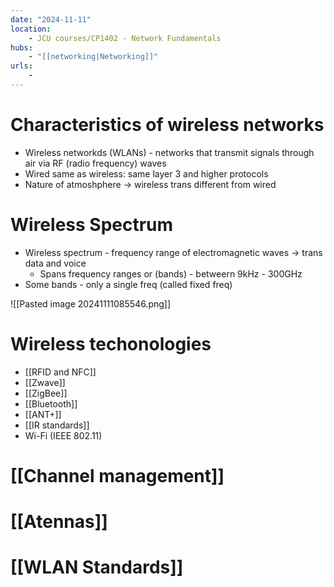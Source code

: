 ```yaml
---
date: "2024-11-11"
location: 
    - JCU courses/CP1402 - Network Fundamentals
hubs: 
    - "[[networking|Networking]]"
urls:
    - 
---
```


# Characteristics of wireless networks
+ Wireless networkds (WLANs) - networks that transmit signals through air via RF (radio frequency) waves
+ Wired same as wireless: same layer 3 and higher protocols
+ Nature of atmoshphere -> wireless trans different from wired

# Wireless Spectrum
+ Wireless spectrum - frequency range of electromagnetic waves -> trans data and voice
    + Spans frequency ranges or (bands) - betweern 9kHz - 300GHz
+ Some bands - only a single freq (called fixed freq)

![[Pasted image 20241111085546.png]]

# Wireless techonologies
+ [[RFID and NFC]]
+ [[Zwave]]
+ [[ZigBee]]
+ [[Bluetooth]]
+ [[ANT+]]
+ [[IR standards]]
+ Wi-Fi (IEEE 802.11)


# [[Channel management]]
# [[Atennas]]
# [[WLAN Standards]]
